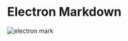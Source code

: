 # Electron Markdown
![electron mark](https://user-images.githubusercontent.com/42987030/93557122-37f53600-f948-11ea-8109-44b52cfa39ba.png)
